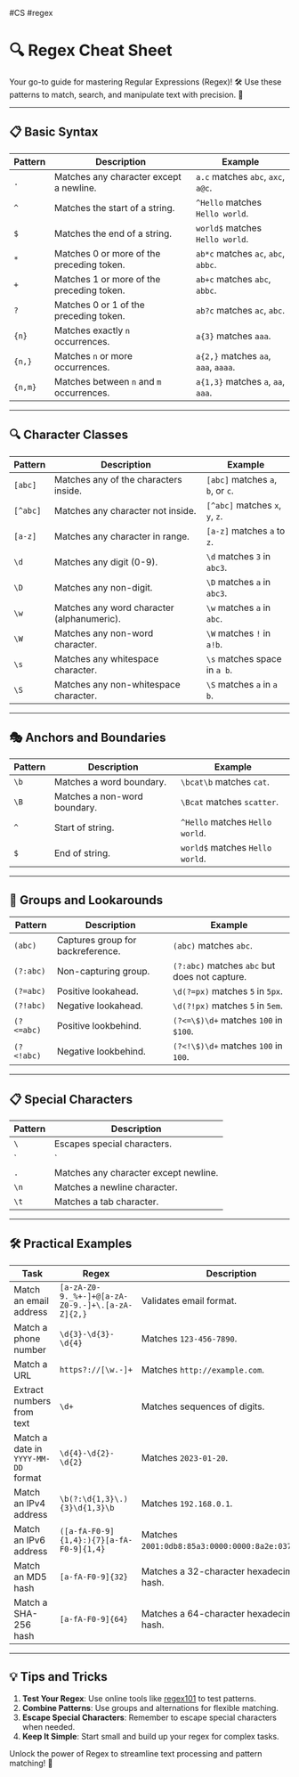 #CS  #regex
# 🔍 Regex Cheat Sheet

Your go-to guide for mastering Regular Expressions (Regex)! 🛠️ Use these patterns to match, search, and manipulate text with precision. 🎯

---

## 📋 Basic Syntax

| **Pattern**    | **Description**                            | **Example**                          |
|----------------|--------------------------------------------|--------------------------------------|
| `.`            | Matches any character except a newline.    | `a.c` matches `abc`, `axc`, `a@c`.  |
| `^`            | Matches the start of a string.             | `^Hello` matches `Hello world`.     |
| `$`            | Matches the end of a string.               | `world$` matches `Hello world`.     |
| `*`            | Matches 0 or more of the preceding token.  | `ab*c` matches `ac`, `abc`, `abbc`. |
| `+`            | Matches 1 or more of the preceding token.  | `ab+c` matches `abc`, `abbc`.       |
| `?`            | Matches 0 or 1 of the preceding token.     | `ab?c` matches `ac`, `abc`.         |
| `{n}`          | Matches exactly `n` occurrences.           | `a{3}` matches `aaa`.               |
| `{n,}`         | Matches `n` or more occurrences.           | `a{2,}` matches `aa`, `aaa`, `aaaa`.|
| `{n,m}`        | Matches between `n` and `m` occurrences.   | `a{1,3}` matches `a`, `aa`, `aaa`.  |

---

## 🔍 Character Classes

| **Pattern**    | **Description**                            | **Example**                          |
|----------------|--------------------------------------------|--------------------------------------|
| `[abc]`        | Matches any of the characters inside.      | `[abc]` matches `a`, `b`, or `c`.   |
| `[^abc]`       | Matches any character not inside.          | `[^abc]` matches `x`, `y`, `z`.     |
| `[a-z]`        | Matches any character in range.            | `[a-z]` matches `a` to `z`.         |
| `\d`          | Matches any digit (0-9).                   | `\d` matches `3` in `abc3`.        |
| `\D`          | Matches any non-digit.                     | `\D` matches `a` in `abc3`.        |
| `\w`          | Matches any word character (alphanumeric). | `\w` matches `a` in `abc`.         |
| `\W`          | Matches any non-word character.            | `\W` matches `!` in `a!b`.         |
| `\s`          | Matches any whitespace character.          | `\s` matches space in `a b`.       |
| `\S`          | Matches any non-whitespace character.      | `\S` matches `a` in `a b`.         |

---

## 🎭 Anchors and Boundaries

| **Pattern**    | **Description**                            | **Example**                          |
|----------------|--------------------------------------------|--------------------------------------|
| `\b`          | Matches a word boundary.                   | `\bcat\b` matches `cat`.           |
| `\B`          | Matches a non-word boundary.               | `\Bcat` matches `scatter`.         |
| `^`            | Start of string.                          | `^Hello` matches `Hello world`.     |
| `$`            | End of string.                            | `world$` matches `Hello world`.     |

---

## 🔗 Groups and Lookarounds

| **Pattern**    | **Description**                            | **Example**                          |
|----------------|--------------------------------------------|--------------------------------------|
| `(abc)`        | Captures group for backreference.          | `(abc)` matches `abc`.              |
| `(?:abc)`      | Non-capturing group.                       | `(?:abc)` matches `abc` but does not capture. |
| `(?=abc)`      | Positive lookahead.                        | `\d(?=px)` matches `5` in `5px`.    |
| `(?!abc)`      | Negative lookahead.                        | `\d(?!px)` matches `5` in `5em`.    |
| `(?<=abc)`     | Positive lookbehind.                       | `(?<=\$)\d+` matches `100` in `$100`.|
| `(?<!abc)`     | Negative lookbehind.                       | `(?<!\$)\d+` matches `100` in `100`.|

---

## 📋 Special Characters

| **Pattern**    | **Description**                            |
|----------------|--------------------------------------------|
| `\`           | Escapes special characters.                |
| `|`            | OR operator (alternation).                 |
| `.`            | Matches any character except newline.      |
| `\n`          | Matches a newline character.               |
| `\t`          | Matches a tab character.                   |

---

## 🛠️ Practical Examples

| **Task**                            | **Regex**                         | **Description**                                   |
|-------------------------------------|-----------------------------------|-------------------------------------------------|
| Match an email address              | `[a-zA-Z0-9._%+-]+@[a-zA-Z0-9.-]+\.[a-zA-Z]{2,}` | Validates email format.                        |
| Match a phone number                | `\d{3}-\d{3}-\d{4}`             | Matches `123-456-7890`.                        |
| Match a URL                         | `https?://[\w.-]+`               | Matches `http://example.com`.                  |
| Extract numbers from text           | `\d+`                           | Matches sequences of digits.                   |
| Match a date in `YYYY-MM-DD` format | `\d{4}-\d{2}-\d{2}`             | Matches `2023-01-20`.                          |
| Match an IPv4 address               | `\b(?:\d{1,3}\.){3}\d{1,3}\b` | Matches `192.168.0.1`.                         |
| Match an IPv6 address               | `([a-fA-F0-9]{1,4}:){7}[a-fA-F0-9]{1,4}` | Matches `2001:0db8:85a3:0000:0000:8a2e:0370:7334`. |
| Match an MD5 hash                   | `[a-fA-F0-9]{32}`                | Matches a 32-character hexadecimal hash.       |
| Match a SHA-256 hash                | `[a-fA-F0-9]{64}`                | Matches a 64-character hexadecimal hash.       |

---

## 💡 Tips and Tricks

1. **Test Your Regex**: Use online tools like [regex101](https://regex101.com) to test patterns.
2. **Combine Patterns**: Use groups and alternations for flexible matching.
3. **Escape Special Characters**: Remember to escape special characters when needed.
4. **Keep It Simple**: Start small and build up your regex for complex tasks.

Unlock the power of Regex to streamline text processing and pattern matching! 🚀
